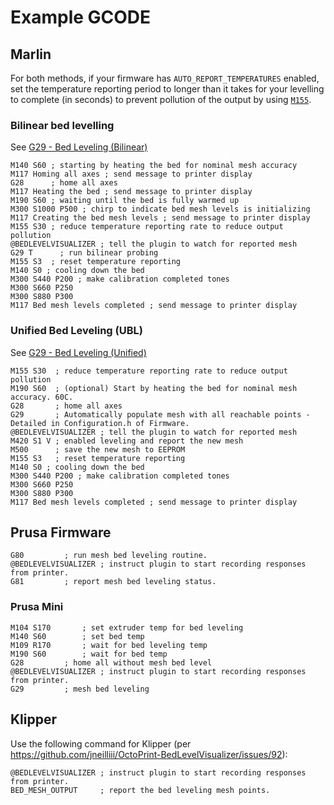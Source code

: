 # Example GCODE
## Marlin

For both methods, if your firmware has `AUTO_REPORT_TEMPERATURES` enabled, set the temperature reporting period to longer than it takes for your levelling to complete (in seconds) to prevent pollution of the output by using [`M155`](https://marlinfw.org/docs/gcode/M155.html).

### Bilinear bed levelling
See [G29 - Bed Leveling (Bilinear)](https://marlinfw.org/docs/gcode/G029-abl-bilinear.html)

```
M140 S60 ; starting by heating the bed for nominal mesh accuracy
M117 Homing all axes ; send message to printer display
G28      ; home all axes
M117 Heating the bed ; send message to printer display
M190 S60 ; waiting until the bed is fully warmed up
M300 S1000 P500 ; chirp to indicate bed mesh levels is initializing
M117 Creating the bed mesh levels ; send message to printer display
M155 S30 ; reduce temperature reporting rate to reduce output pollution
@BEDLEVELVISUALIZER	; tell the plugin to watch for reported mesh
G29 T	   ; run bilinear probing
M155 S3  ; reset temperature reporting
M140 S0 ; cooling down the bed
M300 S440 P200 ; make calibration completed tones
M300 S660 P250
M300 S880 P300
M117 Bed mesh levels completed ; send message to printer display
```

### Unified Bed Leveling (UBL)
See [G29 - Bed Leveling (Unified)](https://marlinfw.org/docs/gcode/G029-ubl.html)

```
M155 S30  ; reduce temperature reporting rate to reduce output pollution
M190 S60  ; (optional) Start by heating the bed for nominal mesh accuracy. 60C. 
G28       ; home all axes
G29       ; Automatically populate mesh with all reachable points - Detailed in Configuration.h of Firmware. 
@BEDLEVELVISUALIZER	; tell the plugin to watch for reported mesh
M420 S1 V ; enabled leveling and report the new mesh
M500      ; save the new mesh to EEPROM
M155 S3   ; reset temperature reporting
M140 S0 ; cooling down the bed
M300 S440 P200 ; make calibration completed tones
M300 S660 P250
M300 S880 P300
M117 Bed mesh levels completed ; send message to printer display
```

## Prusa Firmware
```
G80			; run mesh bed leveling routine.
@BEDLEVELVISUALIZER	; instruct plugin to start recording responses from printer.
G81			; report mesh bed leveling status.
```

### Prusa Mini
```
M104 S170		; set extruder temp for bed leveling
M140 S60		; set bed temp
M109 R170		; wait for bed leveling temp
M190 S60		; wait for bed temp
G28			; home all without mesh bed level
@BEDLEVELVISUALIZER	; instruct plugin to start recording responses from printer.
G29			; mesh bed leveling 
```

## Klipper
Use the following command for Klipper (per https://github.com/jneilliii/OctoPrint-BedLevelVisualizer/issues/92):
```
@BEDLEVELVISUALIZER	; instruct plugin to start recording responses from printer.
BED_MESH_OUTPUT		; report the bed leveling mesh points.
```
